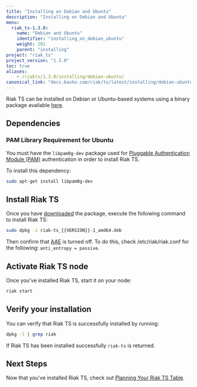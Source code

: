 ```yaml
---
title: "Installing on Debian and Ubuntu"
description: "Installing on Debian and Ubuntu"
menu:
  riak_ts-1.3.0:
    name: "Debian and Ubuntu"
    identifier: "installing_on_debian_ubuntu"
    weight: 201
    parent: "installing"
project: "riak_ts"
project_version: "1.3.0"
toc: true
aliases:
    - /riakts/1.3.0/installing/debian-ubuntu/
canonical_link: "docs.basho.com/riak/ts/latest/installing/debian-ubuntu"
---
```


[concept aae]: /riak/kv/2.1.4/learn/concepts/active-anti-entropy
[download]: /riak/ts/1.3.0/downloads
[planning]: /riak/ts/1.3.0/using/planning
[security basics]: /riak/kv/2.1.4/using/security/basics


Riak TS can be installed on Debian or Ubuntu-based systems using a binary
package available [here][download].


## Dependencies

### PAM Library Requirement for Ubuntu

You must have the `libpam0g-dev` package used for [Pluggable Authentication Module (PAM)][security basics] authentication in order to install Riak TS.

To install this dependency:

```bash
sudo apt-get install libpam0g-dev
```


## Install Riak TS

Once you have [downloaded][download] the package, execute the following command to install Riak TS:

```bash
sudo dpkg -i riak-ts_{{VERSION}}-1_amd64.deb
```

Then confirm that [AAE][concept AAE] is turned off. To do this, check /etc/riak/riak.conf for the following: `anti_entropy = passive`.


## Activate Riak TS node

Once you've installed Riak TS, start it on your node:

```bash
riak start
```


## Verify your installation

You can verify that Riak TS is successfully installed by running: 

```bash
dpkg -l | grep riak
```

If Riak TS has been installed successfully `riak-ts` is returned.


## Next Steps

Now that you've installed Riak TS, check out [Planning Your Riak TS Table][planning].